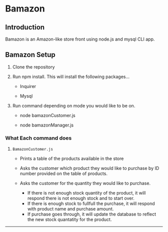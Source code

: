 # Bamazon

## Introduction

Bamazon is an Amazon-like store front using node.js and mysql CLI app. 

## Bamazon Setup

1. Clone the repository
2. Run npm install. This will install the following packages...

    * Inquirer

    * Mysql
3. Run command depending on mode you would like to be on. 

    * node bamazonCustomer.js

    * node bamazonManager.js

### What Each command does

1. `BamazonCustomer.js`

    * Prints a table of the products available in the store

    * Asks the customer which product they would like to purchase by ID number provided on the table of products.

    * Asks the customer for the quantity they would like to purchase.

        * If there is not enough stock quantity of the product, it will respond there is not enough stock and to start over.
        * If there is enough stock to fullfull the purchase, it will respond with product name and purchase amount. 
        * If purchase goes through, it will update the database to reflect the new stock quantatity for the product.

-----------------------